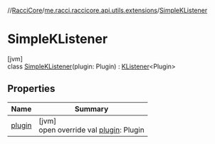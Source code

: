 //[RacciCore](../../../index.md)/[me.racci.raccicore.api.utils.extensions](../index.md)/[SimpleKListener](index.md)

# SimpleKListener

[jvm]\
class [SimpleKListener](index.md)(plugin: Plugin) : [KListener](../-k-listener/index.md)&lt;Plugin&gt;

## Properties

| Name | Summary |
|---|---|
| [plugin](plugin.md) | [jvm]<br>open override val [plugin](plugin.md): Plugin |
